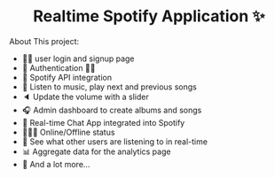 <h1 align="center">Realtime Spotify Application ✨</h1>

About This project:

-   👨‍💻 user login and signup page
-   🔐 Authentication 👨‍💻
-   🔑 Spotify API integration
-   🎸 Listen to music, play next and previous songs
-   🔈 Update the volume with a slider
-   🎧 Admin dashboard to create albums and songs
-   💬 Real-time Chat App integrated into Spotify
-   👨🏼‍💼 Online/Offline status
-   👀 See what other users are listening to in real-time
-   📊 Aggregate data for the analytics page
-   🚀 And a lot more...
